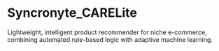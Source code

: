 # Syncronyte_CARELite
Lightweight, intelligent product recommender for niche e-commerce, combining automated rule-based logic with adaptive machine learning.
